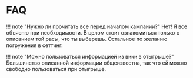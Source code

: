 # FAQ

!!! note "Нужно ли прочитать все перед началом кампании?"
    Нет! Я все объясню при необходимости. В целом стоит ознакомиться только с описанием той расы, что ты выберешь. Остальное по желанию погружения в сеттинг.

!!! note "Можно пользоваться информацией из вики в отыгрыше?"
    Большинство описанной информации общеизвестна, так что ей можно свободно пользоваться при отыгрыше.